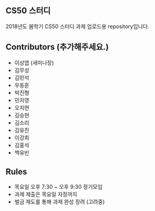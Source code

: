 ## CS50 스터디

2018년도 봄학기 CS50 스터디 과제 업로드용 repository입니다.


## Contributors (추가해주세요.)

- 이상엽 (세미나장)
- 김무성
- 김민석
- 우동훈
- 박진형
- 민지영
- 오지현
- 김승현
- 김소리
- 김유진
- 이강희
- 김홍석
- 백유빈

## Rules

- 목요일 오후 7:30 ~ 오후 9:30 정기모임
- 과제 제출은 목요일 자정까지
- 벌금 제도를 통해 과제 완성 장려 (고려중)
